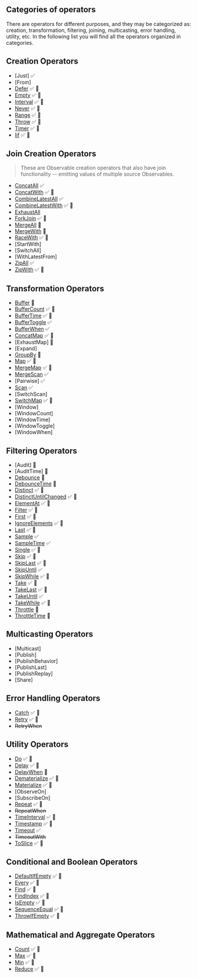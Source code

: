 ## Categories of operators

There are operators for different purposes, and they may be categorized as: creation, transformation, filtering, joining, multicasting, error handling, utility, etc. In the following list you will find all the operators organized in categories.

## Creation Operators

<!-- - fromEventPattern -->
<!-- - generate -->

- [Just] ✅
- [From]
- [Defer](./defer.md) ✅ 📝
- [Empty](./empty.md) ✅ 📝
- [Interval](./interval.md) ✅ 📝
- [Never](./never.md) ✅ 📝
- [Range](./range.md) ✅ 📝
- [Throw](./throw.md) ✅ 📝
- [Timer](./timer.md) ✅ 📝
- [Iif](./iif.md) ✅ 📝

## Join Creation Operators

> These are Observable creation operators that also have join functionality -- emitting values of multiple source Observables.

<!-- - Partition -->

- [ConcatAll](./concat-all.md) ✅
- [ConcatWith](./concat-with.md) ✅ 📝
- [CombineLatestAll](./combinelatest.md) ✅
- [CombineLatestWith](./combine-latest-with.md) ✅ 📝
- [ExhaustAll](./exhaust-all.md)
- [ForkJoin](./fork-join.md) ✅ 📝
- [MergeAll](./merge.md) 🚧
- [MergeWith](./merge-with.md) 🚧
- [RaceWith](./race-with.md) ✅ 📝
- [StartWith]
- [SwitchAll]
- [WithLatestFrom]
- [ZipAll](./zip-all.md) ✅
- [ZipWith](./zip-with.md) ✅ 📝

## Transformation Operators

- [Buffer](./buffer.md) 🚧
- [BufferCount](./buffer-count.md) ✅ 📝
- [BufferTime](./buffer-time.md) ✅ 📝
- [BufferToggle](./buffer-toggle.md) ✅
- [BufferWhen](./buffer-when.md) ✅
- [ConcatMap](./concat-map.md) ✅ 📝
- [ExhaustMap] 🚧
- [Expand]
- [GroupBy](./group-by.md) 🚧
- [Map](./map.md) ✅ 📝
- [MergeMap](./merge-map.md) ✅ 📝
- [MergeScan](./merge-scan.md) ✅
- [Pairwise] ✅
- [Scan](./scan.md) ✅
- [SwitchScan]
- [SwitchMap](./switch-map.md) ✅ 📝
- [Window]
- [WindowCount]
- [WindowTime]
- [WindowToggle]
- [WindowWhen]

## Filtering Operators

- [Audit] 🚧
- [AuditTime] 🚧
- [Debounce](./debounce.md) 🚧
- [DebounceTime](./debounce-time.md) 🚧
- [Distinct](./distinct.md) ✅ 📝
- [DistinctUntilChanged](./distinct-until-changed.md) ✅ 📝
- [ElementAt](./element-at.md) ✅ 📝
- [Filter](./filter.md) ✅ 📝
- [First](./first.md) ✅ 📝
- [IgnoreElements](./ignore-elements.md) ✅ 📝
- [Last](./last.md) ✅ 📝
- [Sample](./sample.md) ✅
- [SampleTime](./sample-time.md) ✅
- [Single](./single.md) ✅ 📝
- [Skip](./skip.md) ✅ 📝
- [SkipLast](./skip-last.md) ✅ 📝
- [SkipUntil](./skip-until.md) ✅
- [SkipWhile](./skip-while.md) ✅ 📝
- [Take](./take.md) ✅ 📝
- [TakeLast](./take-last.md) ✅ 📝
- [TakeUntil](./take-until.md) ✅
- [TakeWhile](./take-while.md) ✅ 📝
- [Throttle](./throttle.md) 🚧
- [ThrottleTime](./throttle-time.md) 🚧

## Multicasting Operators

- [Multicast]
- [Publish]
- [PublishBehavior]
- [PublishLast]
- [PublishReplay]
- [Share]

## Error Handling Operators

- [Catch](./catch.md) ✅ 📝
- [Retry](./retry.md) ✅ 📝
- ~~RetryWhen~~

## Utility Operators

- [Do](./do.md) ✅ 📝
- [Delay](./delay.md) ✅ 📝
- [DelayWhen](./delay-when.md) 🚧
- [Dematerialize](./dematerialize.md) ✅ 📝
- [Materialize](./materialize.md) ✅ 📝
- [ObserveOn]
- [SubscribeOn]
- [Repeat](./repeat.md) ✅ 📝
- ~~RepeatWhen~~
- [TimeInterval](./time-interval.md) ✅ 📝
- [Timestamp](./timestamp.md) ✅ 📝
- [Timeout](./timeout.md) ✅
- ~~TimeoutWith~~
- [ToSlice](./to-slice.md) ✅ 📝

## Conditional and Boolean Operators

- [DefaultIfEmpty](./default-if-empty.md) ✅ 📝
- [Every](./every.md) ✅ 📝
- [Find](./find.md) ✅ 📝
- [FindIndex](./find-index.md) ✅ 📝
- [IsEmpty](./is-empty.md) ✅ 📝
- [SequenceEqual](./sequence-equal.md) ✅ 📝
- [ThrowIfEmpty](./throw-if-empty.md) ✅ 📝

## Mathematical and Aggregate Operators

- [Count](./count.md) ✅ 📝
- [Max](./max.md) ✅ 📝
- [Min](./min.md) ✅ 📝
- [Reduce](./reduce.md) ✅ 📝
